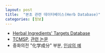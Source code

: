 ```yaml
---
layout: post
title:  "본초 관련 데이터베이스(Herb Database)"
categories: [정보]
---
```


* [Herbal Ingredients' Targets Database](http://lifecenter.sgst.cn/hit/welcome.html)
* [TCMSP](http://lsp.nwu.edu.cn/browse.php?qc=herbs), [관련 논문](https://www.ncbi.nlm.nih.gov/pubmed/24735618)
* 중화의전 "化学成分" 부분, [인삼의 예](http://www.zysj.com.cn/zhongyaocai/yaocai_r/renshen.html)
